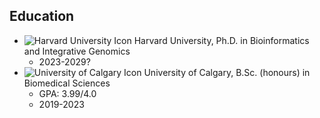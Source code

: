 ## Education

- ![Harvard University Icon](https://commons.wikimedia.org/wiki/File:Harvard_University_shield.svg) Harvard University, Ph.D. in Bioinformatics and Integrative Genomics
  - 2023-2029?
- ![University of Calgary Icon](https://upload.wikimedia.org/wikipedia/commons/7/7e/University_of_Calgary_coat_of_arms_without_motto_scroll.svg) University of Calgary, B.Sc. (honours) in Biomedical Sciences
  - GPA: 3.99/4.0
  - 2019-2023
